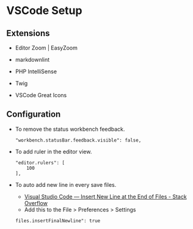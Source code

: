 # VSCode Setup

## Extensions

- Editor Zoom | EasyZoom

- markdownlint

- PHP IntelliSense

- Twig

- VSCode Great Icons

## Configuration

- To remove the status workbench feedback.
    ```text
    "workbench.statusBar.feedback.visible": false,
    ``` 

- To add ruler in the editor view.
    ```text
    "editor.rulers": [
        100
    ],
    ```

- To auto add new line in every save files.
    - [Visual Studio Code — Insert New Line at the End of Files - Stack Overflow](https://stackoverflow.com/questions/44704968/visual-studio-code-insert-new-line-at-the-end-of-files)
    - Add this to the File > Preferences > Settings
    ```text
    files.insertFinalNewline": true
    ```
